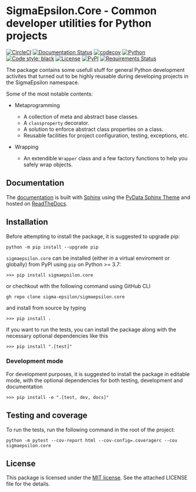 # **SigmaEpsilon.Core** - Common developer utilities for Python projects

[![CircleCI](https://dl.circleci.com/status-badge/img/gh/sigma-epsilon/sigmaepsilon.core/tree/main.svg?style=shield)](https://dl.circleci.com/status-badge/redirect/gh/sigma-epsilon/sigmaepsilon.core/tree/main)
[![Documentation Status](https://readthedocs.org/projects/sigmaepsiloncore/badge/?version=latest)](https://sigmaepsiloncore.readthedocs.io/en/latest/?badge=latest)
[![codecov](https://codecov.io/gh/sigma-epsilon/sigmaepsilon.core/graph/badge.svg?token=WNLDFIGGL6)](https://codecov.io/gh/sigma-epsilon/sigmaepsilon.core)
[![Python](https://img.shields.io/badge/python-3.10%E2%80%923*-blue)](https://www.python.org)
[![Code style: black](https://img.shields.io/badge/code%20style-black-000000.svg)](https://github.com/psf/black)
[![License](https://img.shields.io/badge/License-MIT-yellow.svg)](https://opensource.org/licenses/MIT)
[![PyPI](https://badge.fury.io/py/sigmaepsilon.core.svg)](https://pypi.org/project/sigmaepsilon.core)
[![Requirements Status](https://dependency-dash.repo-helper.uk/github/sigma-epsilon/sigmaepsilon.core/badge.svg)](https://dependency-dash.repo-helper.uk/github/sigma-epsilon/sigmaepsilon.core)

The package contains some usefull stuff for general Python development activites that turned out to be highly reusable during developing projects in the SigmaEpsilon namespace.

Some of the most notable contents:

* Metaprogramming
  * A collection of meta and abstract base classes.
  * A `classproperty` decorator.
  * A solution to enforce abstract class properties on a class.
  * Reusable facilities for project configuration, testing, exceptions, etc.
  
* Wrapping
  * An extendible `Wrapper` class and a few factory functions to help you safely wrap objects.

## **Documentation**

The [documentation](https://sigmaepsiloncore.readthedocs.io/en/latest/) is built with [Sphinx](https://www.sphinx-doc.org/en/master/) using the [PyData Sphinx Theme](https://pydata-sphinx-theme.readthedocs.io/en/stable/index.html) and hosted on [ReadTheDocs](https://readthedocs.org/).

## **Installation**

Before attempting to install the package, it is suggested to upgrade pip:

```console
python -m pip install --upgrade pip
```

`sigmaepsilon.core` can be installed (either in a virtual enviroment or globally) from PyPI using `pip` on Python >= 3.7:

```console
>>> pip install sigmaepsilon.core
```

or chechkout with the following command using GitHub CLI

```console
gh repo clone sigma-epsilon/sigmaepsilon.core
```

and install from source by typing

```console
>>> pip install .
```

If you want to run the tests, you can install the package along with the necessary optional dependencies like this

```console
>>> pip install ".[test]"
```

### Development mode

For development purposes, it is suggested to install the package in editable mode, with the optional dependencies for both testing, development and documentation

```console
>>> pip install -e ".[test, dev, docs]"
```

## Testing and coverage

To run the tests, run the following command in the root of the project:

```console
python -m pytest --cov-report html --cov-config=.coveragerc --cov sigmaepsilon.core
```

## **License**

This package is licensed under the [MIT license](https://opensource.org/license/mit/). See the attached LICENSE file for the details.
